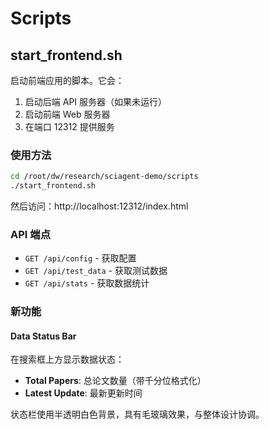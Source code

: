 # Scripts

## start_frontend.sh

启动前端应用的脚本。它会：
1. 启动后端 API 服务器（如果未运行）
2. 启动前端 Web 服务器
3. 在端口 12312 提供服务

### 使用方法

```bash
cd /root/dw/research/sciagent-demo/scripts
./start_frontend.sh
```

然后访问：http://localhost:12312/index.html

### API 端点

- `GET /api/config` - 获取配置
- `GET /api/test_data` - 获取测试数据
- `GET /api/stats` - 获取数据统计

### 新功能

#### Data Status Bar
在搜索框上方显示数据状态：
- **Total Papers**: 总论文数量（带千分位格式化）
- **Latest Update**: 最新更新时间

状态栏使用半透明白色背景，具有毛玻璃效果，与整体设计协调。

